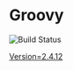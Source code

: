 # Groovy

![Build Status](https://travis-ci.org/cyber-dojo-languages/groovy.svg?branch=master)

[Version=2.4.12](https://github.com/cyber-dojo-languages/groovy/blob/master/check_version.sh)